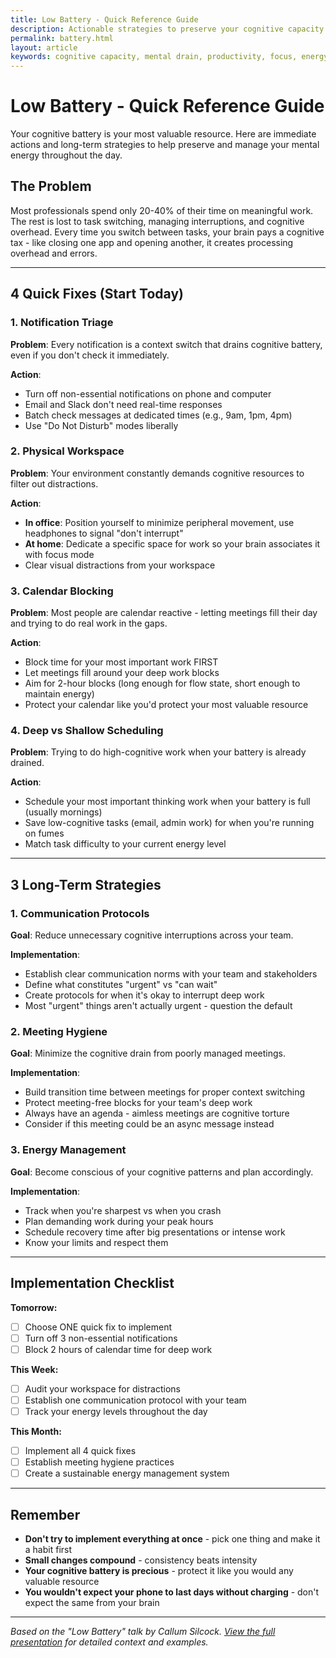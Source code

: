 ```yaml
---
title: Low Battery - Quick Reference Guide
description: Actionable strategies to preserve your cognitive capacity and mental energy
permalink: battery.html
layout: article
keywords: cognitive capacity, mental drain, productivity, focus, energy management
---
```


# Low Battery - Quick Reference Guide

Your cognitive battery is your most valuable resource. Here are immediate actions and long-term strategies to help preserve and manage your mental energy throughout the day.

## The Problem

Most professionals spend only 20-40% of their time on meaningful work. The rest is lost to task switching, managing interruptions, and cognitive overhead. Every time you switch between tasks, your brain pays a cognitive tax - like closing one app and opening another, it creates processing overhead and errors.

---

## 4 Quick Fixes (Start Today)

### 1. Notification Triage
**Problem**: Every notification is a context switch that drains cognitive battery, even if you don't check it immediately.

**Action**: 
- Turn off non-essential notifications on phone and computer
- Email and Slack don't need real-time responses
- Batch check messages at dedicated times (e.g., 9am, 1pm, 4pm)
- Use "Do Not Disturb" modes liberally

### 2. Physical Workspace
**Problem**: Your environment constantly demands cognitive resources to filter out distractions.

**Action**:
- **In office**: Position yourself to minimize peripheral movement, use headphones to signal "don't interrupt"
- **At home**: Dedicate a specific space for work so your brain associates it with focus mode
- Clear visual distractions from your workspace

### 3. Calendar Blocking
**Problem**: Most people are calendar reactive - letting meetings fill their day and trying to do real work in the gaps.

**Action**:
- Block time for your most important work FIRST
- Let meetings fill around your deep work blocks
- Aim for 2-hour blocks (long enough for flow state, short enough to maintain energy)
- Protect your calendar like you'd protect your most valuable resource

### 4. Deep vs Shallow Scheduling
**Problem**: Trying to do high-cognitive work when your battery is already drained.

**Action**:
- Schedule your most important thinking work when your battery is full (usually mornings)
- Save low-cognitive tasks (email, admin work) for when you're running on fumes
- Match task difficulty to your current energy level

---

## 3 Long-Term Strategies

### 1. Communication Protocols
**Goal**: Reduce unnecessary cognitive interruptions across your team.

**Implementation**:
- Establish clear communication norms with your team and stakeholders
- Define what constitutes "urgent" vs "can wait"
- Create protocols for when it's okay to interrupt deep work
- Most "urgent" things aren't actually urgent - question the default

### 2. Meeting Hygiene
**Goal**: Minimize the cognitive drain from poorly managed meetings.

**Implementation**:
- Build transition time between meetings for proper context switching
- Protect meeting-free blocks for your team's deep work
- Always have an agenda - aimless meetings are cognitive torture
- Consider if this meeting could be an async message instead

### 3. Energy Management
**Goal**: Become conscious of your cognitive patterns and plan accordingly.

**Implementation**:
- Track when you're sharpest vs when you crash
- Plan demanding work during your peak hours
- Schedule recovery time after big presentations or intense work
- Know your limits and respect them

---

## Implementation Checklist

**Tomorrow:**
- [ ] Choose ONE quick fix to implement
- [ ] Turn off 3 non-essential notifications
- [ ] Block 2 hours of calendar time for deep work

**This Week:**
- [ ] Audit your workspace for distractions
- [ ] Establish one communication protocol with your team
- [ ] Track your energy levels throughout the day

**This Month:**
- [ ] Implement all 4 quick fixes
- [ ] Establish meeting hygiene practices
- [ ] Create a sustainable energy management system

---

## Remember

- **Don't try to implement everything at once** - pick one thing and make it a habit first
- **Small changes compound** - consistency beats intensity
- **Your cognitive battery is precious** - protect it like you would any valuable resource
- **You wouldn't expect your phone to last days without charging** - don't expect the same from your brain

---

*Based on the "Low Battery" talk by Callum Silcock. [View the full presentation](/talks/low-battery.html) for detailed context and examples.*